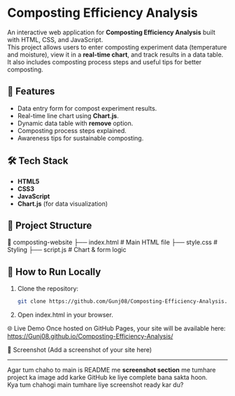# Composting Efficiency Analysis

An interactive web application for **Composting Efficiency Analysis** built with HTML, CSS, and JavaScript.  
This project allows users to enter composting experiment data (temperature and moisture), view it in a **real-time chart**, and track results in a data table.  
It also includes composting process steps and useful tips for better composting.

## 🌱 Features
- Data entry form for compost experiment results.
- Real-time line chart using **Chart.js**.
- Dynamic data table with **remove** option.
- Composting process steps explained.
- Awareness tips for sustainable composting.

## 🛠 Tech Stack
- **HTML5**
- **CSS3**
- **JavaScript**
- **Chart.js** (for data visualization)

## 📂 Project Structure
📁 composting-website
├── index.html # Main HTML file
├── style.css # Styling
├── script.js # Chart & form logic


## 🚀 How to Run Locally
1. Clone the repository:
   ```bash
   git clone https://github.com/Gunj08/Composting-Efficiency-Analysis.git
2. Open index.html in your browser.

🌐 Live Demo
Once hosted on GitHub Pages, your site will be available here:
https://Gunj08.github.io/Composting-Efficiency-Analysis/

📸 Screenshot
(Add a screenshot of your site here)


---

Agar tum chaho to main is README me **screenshot section** me tumhare project ka image add karke GitHub ke liye complete bana sakta hoon.  
Kya tum chahogi main tumhare liye screenshot ready kar du?

   
